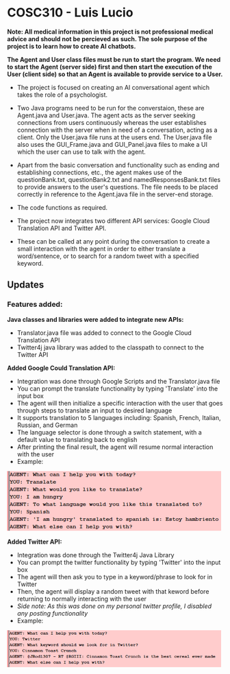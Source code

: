 # COSC310 - Luis Lucio
**Note: All medical information in this project is not professional medical advice and should not be percieved as such. The sole purpose of the project is to learn how to create AI chatbots.**

**The Agent and User class files must be run to start the program. We need to start the Agent (server side) first and then start the execution of the User (client side) so that an Agent is available to provide service to a User.**

- The project is focused on creating an AI conversational agent which takes the role of a psychologist.
- Two Java programs need to be run for the converstaion, these are Agent.java and User.java. The agent acts as the server seeking connections from users continuously whereas the user establishes connection with the server when in need of a conversation, acting as a client. Only the User.java file runs at the users end. The User.java file also uses the GUI_Frame.java and GUI_Panel.java files to make a UI which the user can use to talk with the agent.
- Apart from the basic conversation and functionality such as ending and establishing connections, etc., the agent makes use of the questionBank.txt, questionBank2.txt and namedResponsesBank.txt files to provide answers to the user's questions. The file needs to be placed correctly in reference to the Agent.java file in the server-end storage.
- The code functions as required.

- The project now integrates two different API services: Google Cloud Translation API and Twitter API.
- These can be called at any point during the conversation to create a small interaction with the agent in order to either translate a word/sentence, or to search for a random tweet with a specified keyword.


## **Updates**

### Features added:

**Java classes and libraries were added to integrate new APIs:**
* Translator.java file was added to connect to the Google Cloud Translation API
* Twitter4j java library was added to the classpath to connect to the Twitter API

**Added Google Could Translation API:**
* Integration was done through Google Scripts and the Translator.java file
* You can prompt the translate functionality by typing 'Translate' into the input box
* The agent will then initialize a specific interaction with the user that goes through steps to translate an input to desired language
* It supports translation to 5 languages including: Spanish, French, Italian, Russian, and German
* The language selector is done through a switch statement, with a default value to translating back to english
* After printing the final result, the agent will resume normal interaction with the user
* Example:
<img src="API examples/translate.png?raw=true" width="500">

**Added Twitter API:**
* Integration was done through the Twitter4j Java Library
* You can prompt the twitter functionality by typing 'Twitter' into the input box
* The agent will then ask you to type in a keyword/phrase to look for in Twitter
* Then, the agent will display a random tweet with that keword before returning to normally interacting with the user
* *Side note: As this was done on my personal twitter profile, I disabled any posting functionality*
* Example:
<img src="API examples/twitter.png?raw=true" width="500">
